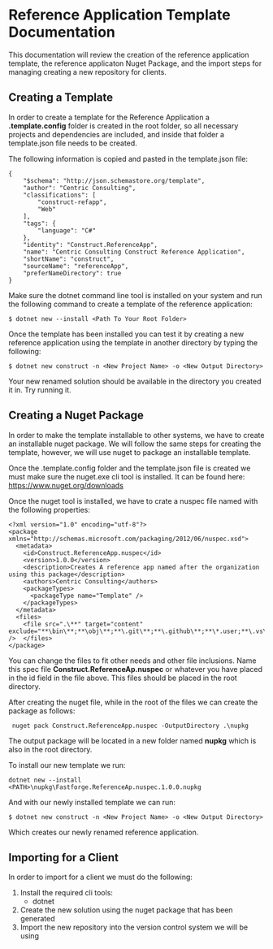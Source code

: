 # Reference Application Template Documentation

This documentation will review the creation of the reference application template, the reference applicaton Nuget Package, and the import steps for managing creating a new repository for clients.

## Creating a Template

In order to create a template for the Reference Application a **.template.config** folder is created in the root folder, so all necessary projects and dependencies are included, and inside that folder a template.json file needs to be created. 

The following information is copied and pasted in the template.json file:

```
{
    "$schema": "http://json.schemastore.org/template",
    "author": "Centric Consulting",
    "classifications": [
        "construct-refapp",
        "Web"
    ],
    "tags": {
        "language": "C#"
    },
    "identity": "Construct.ReferenceApp",
    "name": "Centric Consulting Construct Reference Application",
    "shortName": "construct",
    "sourceName": "referenceApp",
    "preferNameDirectory": true
}
```

Make sure the dotnet command line tool is installed on your system and run the following command to create a template of the reference application:

```
$ dotnet new --install <Path To Your Root Folder>
```

Once the template has been installed you can test it by creating a new reference application using the template in another directory by typing the following:

```
$ dotnet new construct -n <New Project Name> -o <New Output Directory>
```

Your new renamed solution should be available in the directory you created it in. Try running it.

## Creating a Nuget Package
In order to make the template installable to other systems, we have to create an installable nuget package. We will follow the same steps for creating the template, however, we will use nuget to package an installable template.

Once the .template.config folder and the template.json file is created we must make sure the nuget.exe cli tool is installed. It can be found here:
https://www.nuget.org/downloads

Once the nuget tool is installed, we have to crate a nuspec file named with the following properties:

```
<?xml version="1.0" encoding="utf-8"?>
<package xmlns="http://schemas.microsoft.com/packaging/2012/06/nuspec.xsd">
  <metadata>
    <id>Construct.ReferenceApp.nuspec</id>
    <version>1.0.0</version>
    <description>Creates A reference app named after the organization using this package</description>
    <authors>Centric Consulting</authors>
    <packageTypes>
      <packageType name="Template" />
    </packageTypes>
  </metadata>
  <files>
    <file src=".\**" target="content" exclude="**\bin\**;**\obj\**;**\.git\**;**\.github\**;**\*.user;**\.vs\**;**\.vscode\**;**\.gitignore" />  </files>  
</package>
```
You can change the files to fit other needs and other file inclusions. Name this spec file **Construct.ReferenceAp.nuspec** or whatever you have placed in the id field in the file above. This files should be placed in the root directory.

After creating the nuget file, while in the root of the files we can create the package as follows:
```
 nuget pack Construct.ReferenceApp.nuspec -OutputDirectory .\nupkg
```
The output package will be located in a new folder named **nupkg** which is also in the root directory.

To install our new template we run:
```
dotnet new --install <PATH>\nupkg\Fastforge.ReferenceAp.nuspec.1.0.0.nupkg
```
And with our newly installed template we can run:

```
$ dotnet new construct -n <New Project Name> -o <New Output Directory>
```
Which creates our newly renamed reference application.

## Importing for a Client
In order to import for a client we must do the following:

1. Install the required cli tools:
    - dotnet
2. Create the new solution using the nuget package that has been generated
3. Import the new repository into the version control system we will be using
